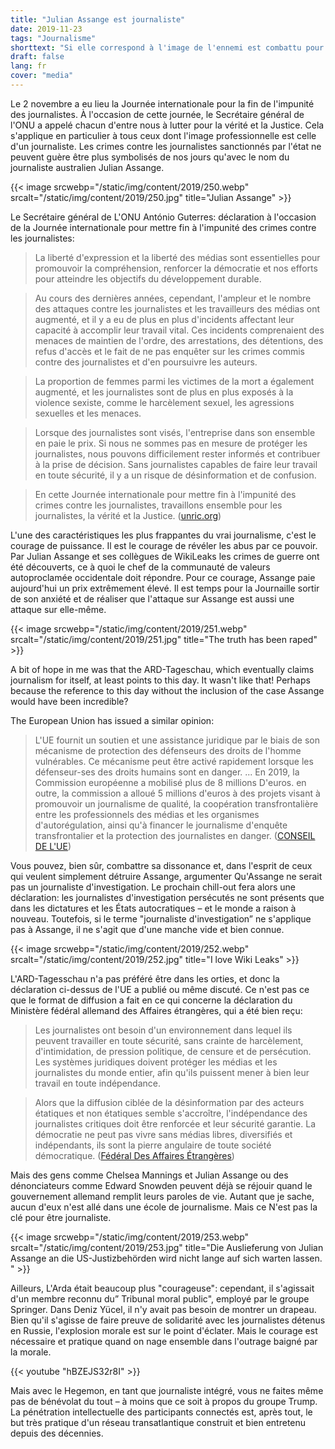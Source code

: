```yaml
---
title: "Julian Assange est journaliste"
date: 2019-11-23
tags: "Journalisme"
shorttext: "Si elle correspond à l'image de l'ennemi est combattu pour le journaliste, le journaliste attaque l'image du monde occidental d'être meilleur il est ennemi de la Politique et des médias."
draft: false
lang: fr
cover: "media"
---
```


Le 2 novembre a eu lieu la Journée internationale pour la fin de l'impunité des journalistes. À l'occasion de cette journée, le Secrétaire général de l'ONU a appelé chacun d'entre nous à lutter pour la vérité et la Justice. Cela s'applique en particulier à tous ceux dont l'image professionnelle est celle d'un journaliste. Les crimes contre les journalistes sanctionnés par l'état ne peuvent guère être plus symbolisés de nos jours qu'avec le nom du journaliste australien Julian Assange.

{{< image srcwebp="/static/img/content/2019/250.webp" srcalt="/static/img/content/2019/250.jpg" title="Julian Assange" >}}

Le Secrétaire général de L'ONU António Guterres: déclaration à l'occasion de la Journée internationale pour mettre fin à l'impunité des crimes contre les journalistes:

> La liberté d'expression et la liberté des médias sont essentielles pour promouvoir la compréhension, renforcer la démocratie et nos efforts pour atteindre les objectifs du développement durable.

> Au cours des dernières années, cependant, l'ampleur et le nombre des attaques contre les journalistes et les travailleurs des médias ont augmenté, et il y a eu de plus en plus d'incidents affectant leur capacité à accomplir leur travail vital. Ces incidents comprenaient des menaces de maintien de l'ordre, des arrestations, des détentions, des refus d'accès et le fait de ne pas enquêter sur les crimes commis contre des journalistes et d'en poursuivre les auteurs.

> La proportion de femmes parmi les victimes de la mort a également augmenté, et les journalistes sont de plus en plus exposés à la violence sexiste, comme le harcèlement sexuel, les agressions sexuelles et les menaces.

> Lorsque des journalistes sont visés, l'entreprise dans son ensemble en paie le prix. Si nous ne sommes pas en mesure de protéger les journalistes, nous pouvons difficilement rester informés et contribuer à la prise de décision. Sans journalistes capables de faire leur travail en toute sécurité, il y a un risque de désinformation et de confusion.

> En cette Journée internationale pour mettre fin à l'impunité des crimes contre les journalistes, travaillons ensemble pour les journalistes, la vérité et la Justice. ([unric.org](https://www.unric.org/de/pressemitteilungen/28786-un-generalsekretaer-antonio-guterres-erklaerung-zum-internationalen-tag-zur-beendigung-der-straflosigkeit-fuer-verbrechen-gegen-journalisten-2-november "UN-Generalsekretär António Guterres: Erklärung zum Internationalen Tag zur Beendigung der Straflosigkeit für Verbrechen gegen Journalisten, 2. Novembe"))

L'une des caractéristiques les plus frappantes du vrai journalisme, c'est le courage de puissance. Il est le courage de révéler les abus par ce pouvoir. Par Julian Assange et ses collègues de WikiLeaks les crimes de guerre ont été découverts, ce à quoi le chef de la communauté de valeurs autoproclamée occidentale doit répondre. Pour ce courage, Assange paie aujourd'hui un prix extrêmement élevé. Il est temps pour la Journaille sortir de son anxiété et de réaliser que l'attaque sur Assange est aussi une attaque sur elle-même.

{{< image srcwebp="/static/img/content/2019/251.webp" srcalt="/static/img/content/2019/251.jpg" title="The truth has been raped" >}}

A bit of hope in me was that the ARD-Tageschau, which eventually claims journalism for itself, at least points to this day. It wasn't like that! Perhaps because the reference to this day without the inclusion of the case Assange would have been incredible?

The European Union has issued a similar opinion:

> L'UE fournit un soutien et une assistance juridique par le biais de son mécanisme de protection des défenseurs des droits de l'homme vulnérables. Ce mécanisme peut être activé rapidement lorsque les défenseur-ses des droits humains sont en danger. ... En 2019, la Commission européenne a mobilisé plus de 8 millions D'euros.  en outre, la commission a alloué 5 millions d'euros à des projets visant à promouvoir un journalisme de qualité, la coopération transfrontalière entre les professionnels des médias et les organismes d'autorégulation, ainsi qu'à financer le journalisme d'enquête transfrontalier et la protection des journalistes en danger. ([CONSEIL DE L'UE](https://www.consilium.europa.eu/de/press/press-releases/2019/10/31/declaration-by-the-high-representative-on-behalf-of-the-eu-on-the-occasion-of-the-international-day-to-end-impunity-for-crimes-against-journalists-2nd-november-2019/ "Erklärung der Hohen Vertreterin im Namen der EU zum Internationalen Tag zur Beendigung der Straflosigkeit für Verbrechen gegen Journalisten – 2. November 20"))

Vous pouvez, bien sûr, combattre sa dissonance et, dans l'esprit de ceux qui veulent simplement détruire Assange, argumenter Qu'Assange ne serait pas un journaliste d'investigation. Le prochain chill-out fera alors une déclaration: les journalistes d'investigation persécutés ne sont présents que dans les dictatures et les États autocratiques – et le monde a raison à nouveau. Toutefois, si le terme "journaliste d'investigation” ne s'applique pas à Assange, il ne s'agit que d'une manche vide et bien connue.

{{< image srcwebp="/static/img/content/2019/252.webp" srcalt="/static/img/content/2019/252.jpg" title="I love Wiki Leaks" >}}

L'ARD-Tagesschau n'a pas préféré être dans les orties, et donc la déclaration ci-dessus de l'UE a publié ou même discuté. Ce n'est pas ce que le format de diffusion a fait en ce qui concerne la déclaration du Ministère fédéral allemand des Affaires étrangères, qui a été bien reçu:

> Les journalistes ont besoin d'un environnement dans lequel ils peuvent travailler en toute sécurité, sans crainte de harcèlement, d'intimidation, de pression politique, de censure et de persécution. Les systèmes juridiques doivent protéger les médias et les journalistes du monde entier, afin qu'ils puissent mener à bien leur travail en toute indépendance.

> Alors que la diffusion ciblée de la désinformation par des acteurs étatiques et non étatiques semble s'accroître, l'indépendance des journalistes critiques doit être renforcée et leur sécurité garantie. La démocratie ne peut pas vivre sans médias libres, diversifiés et indépendants, ils sont la pierre angulaire de toute société démocratique. ([Fédéral Des Affaires Étrangères](https://www.auswaertiges-amt.de/de/newsroom/tag-straflosigkeit-verbrechen-journalisten/2262502 "Menschenrechtsbeauftragte Kofler zum Internationalen Tag gegen Straflosigkeit für Verbrechen an Journalisten"))

Mais des gens comme Chelsea Mannings et Julian Assange ou des dénonciateurs comme Edward Snowden peuvent déjà se réjouir quand le gouvernement allemand remplit leurs paroles de vie. Autant que je sache, aucun d'eux n'est allé dans une école de journalisme. Mais ce N'est pas la clé pour être journaliste.

{{< image srcwebp="/static/img/content/2019/253.webp" srcalt="/static/img/content/2019/253.jpg" title="Die Auslieferung von Julian Assange an die US-Justizbehörden wird nicht lange auf sich warten lassen. " >}}

Ailleurs, L'Arda était beaucoup plus "courageuse": cependant, il s'agissait d'un membre reconnu du” Tribunal moral public", employé par le groupe Springer. Dans Deniz Yücel, il n'y avait pas besoin de montrer un drapeau. Bien qu'il s'agisse de faire preuve de solidarité avec les journalistes détenus en Russie, l'explosion morale est sur le point d'éclater. Mais le courage est nécessaire et pratique quand on nage ensemble dans l'outrage baigné par la morale.

{{< youtube "hBZEJS32r8I" >}}

Mais avec le Hegemon, en tant que journaliste intégré, vous ne faites même pas de bénévolat du tout – à moins que ce soit à propos du groupe Trump. La pénétration intellectuelle des participants connectés est, après tout, le but très pratique d'un réseau transatlantique construit et bien entretenu depuis des décennies.

